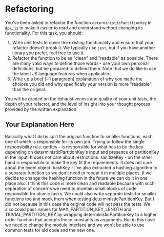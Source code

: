 # Refactoring

You've been asked to refactor the function `deterministicPartitionKey` in [`dpk.js`](dpk.js) to make it easier to read and understand without changing its functionality. For this task, you should:

1. Write unit tests to cover the existing functionality and ensure that your refactor doesn't break it. We typically use `jest`, but if you have another library you prefer, feel free to use it.
2. Refactor the function to be as "clean" and "readable" as possible. There are many valid ways to define those words - use your own personal definitions, but be prepared to defend them. Note that we do like to use the latest JS language features when applicable.
3. Write up a brief (~1 paragraph) explanation of why you made the choices you did and why specifically your version is more "readable" than the original.

You will be graded on the exhaustiveness and quality of your unit tests, the depth of your refactor, and the level of insight into your thought process provided by the written explanation.

## Your Explanation Here

Basically what I did is split the original function to smaller functions, each one of which is responsible for its own job. Trying to follow the single responsibility rule.
getKey - is responsible for what has to be the key depending on deterministicPartitionKey's input and presence of partitionKey in the input. It does not care about restrictions.
sanitizeKey - on the other hand is responsible to make the key fit the requirements. It does not care about the event object.
hashKey - I've also extracted a hashing algorithm to a separate function so we don't need to repeat it in multiple places. If we decide to change the hashing function in the future we can do it in one place also.
I think this code is more clean and readable because with such separation of concerns we need to maintain small blocks of code responsible for atomic tasks.
We could also write separate tests for smaller functions too and mock them when testing deterministicPartitionKey. But I did not because in this case the original code will not pass the tests.
We also could pass values for MAX_PARTITION_KEY_LENGTH and TRIVIAL_PARTITION_KEY by wrapping deterministicPartitionKey to a higher order function that accepts those constants as arguments. But in this case we need to change the module interface and we won't be able to use common tests for old code and the new one.
